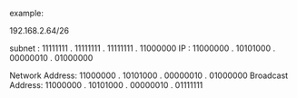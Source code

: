 example: 

192.168.2.64/26

subnet : 11111111 . 11111111 . 11111111 . 11000000
IP :     11000000 . 10101000 . 00000010 . 01000000


Network Address: 11000000 . 10101000 . 00000010 . 01000000
Broadcast Address: 11000000 . 10101000 . 00000010 . 01111111